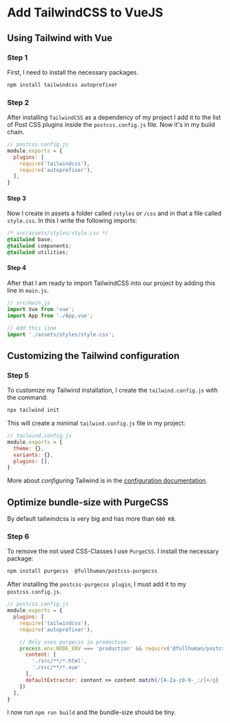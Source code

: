 # Add TailwindCSS to VueJS

## Using Tailwind with Vue

### Step 1

First, I need to install the necessary packages.

```bash
npm install tailwindcss autoprefixer
```

### Step 2

After installing `TailwindCSS` as a dependency of my project I add it to the list of Post CSS plugins inside the `postcss.config.js` file. Now it's in my build chain.

```js
// postcss.config.js
module.exports = {
  plugins: [
    require('tailwindcss'),
    require('autoprefixer'),
  ],
}
```

#### Step 3

Now I create in assets a folder called `/styles` or `/css` and in that a file called `style.css`. In this I write the following imports:

```css
/* src/assets/styles/style.css */
@tailwind base;
@tailwind components;
@tailwind utilities;
```

#### Step 4

After that I am ready to import TailwindCSS into our project by adding this line in `main.js`.

```js
// src/main.js
import Vue from 'vue';
import App from './App.vue';

// Add this line
import './assets/styles/style.css';
```

## Customizing the Tailwind configuration

### Step 5

To customize my Tailwind installation, I create the `tailwind.config.js` with the command:

```bash
npx tailwind init
```

This will create a minimal `tailwind.config.js` file in my project:

```js
// tailwind.config.js
module.exports = {
  theme: {},
  variants: {},
  plugins: [],
}
```

More about *configuring* Tailwind is in the [configuration documentation](https://tailwindcss.com/docs/configuration/).

## Optimize bundle-size with PurgeCSS

By default tailwindcss is very big and has more than `600 KB`.

### Step 6

To remove the not used CSS-Classes I use `PurgeCSS`. I install the necessary package:

```bash
npm install purgecss  @fullhuman/postcss-purgecss
```

After installing the `postcss-purgecss plugin`, I must add it to my `postcss.config.js`.

```js
// postcss.config.js
module.exports = {
  plugins: [
    require('tailwindcss'),
    require('autoprefixer'),

    // Only uses purgecss in production
    process.env.NODE_ENV === 'production' && require('@fullhuman/postcss-purgecss')({
      content: [
        './src/**/*.html',
        './src/**/*.vue'
      ],
      defaultExtractor: content => content.match(/[A-Za-z0-9-_:/]+/g) || []
    })
  ],
}
```

I now run `npm run build` and the bundle-size should be tiny.
